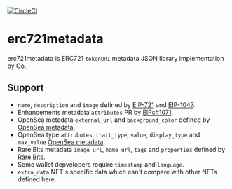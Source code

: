 [![CircleCI](https://circleci.com/gh/doublejumptokyo/erc721metadata.svg?style=svg)](https://circleci.com/gh/doublejumptokyo/erc721metadata)

# erc721metadata
erc721metadata is ERC721 `tokenURI` metadata JSON library implementation by Go.

## Support
- `name`, `description` and `image` defined by [EIP-721](https://github.com/ethereum/EIPs/blob/master/EIPS/eip-721.md) and [EIP-1047](https://github.com/ethereum/EIPs/blob/master/EIPS/eip-1047.md).
- Enhancements metadata `attributes` PR by [EIPs#1071](https://github.com/ethereum/EIPs/pull/1071).
- OpenSea metadata `external_url` and `background_color` defined by [OpenSea metadata](https://docs.opensea.io/docs/2-adding-metadata).
- OpenSea type `attrubutes`. `trait_type`, `value`, `display_type` and `max_value` [OpenSea metadata](https://docs.opensea.io/docs/2-adding-metadata).
- Rare Bits metadata `image_url`, `home_url`, `tags` and `properties` defined by [Rare Bits](https://docs.rarebits.io/v1.0/docs#section-metadata).
- Some wallet depvelopers require `timestamp` and `language`.
- `extra_data` NFT's specific data which can't compare with other NFTs defined here.

